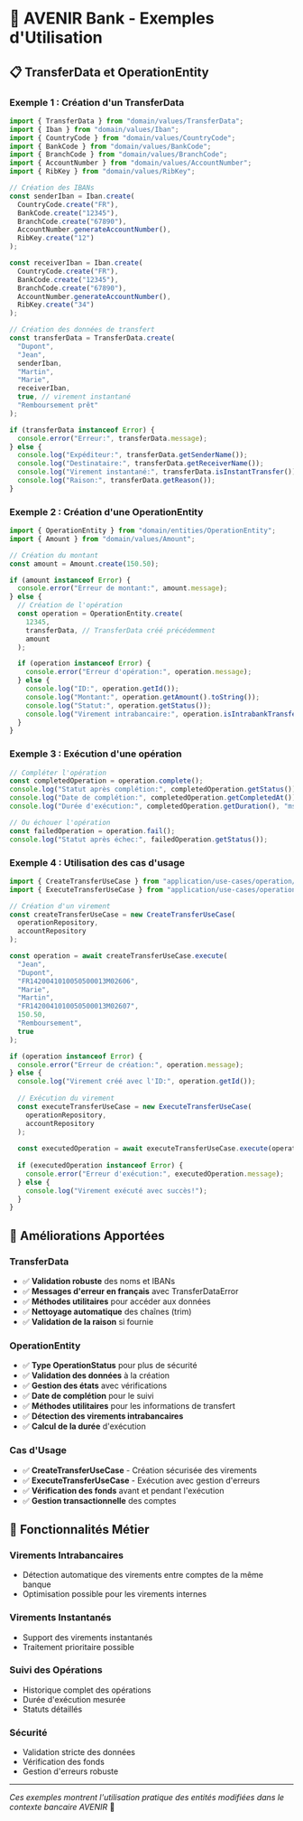 # 🏦 AVENIR Bank - Exemples d'Utilisation

## 📋 TransferData et OperationEntity

### Exemple 1 : Création d'un TransferData

```typescript
import { TransferData } from "domain/values/TransferData";
import { Iban } from "domain/values/Iban";
import { CountryCode } from "domain/values/CountryCode";
import { BankCode } from "domain/values/BankCode";
import { BranchCode } from "domain/values/BranchCode";
import { AccountNumber } from "domain/values/AccountNumber";
import { RibKey } from "domain/values/RibKey";

// Création des IBANs
const senderIban = Iban.create(
  CountryCode.create("FR"),
  BankCode.create("12345"),
  BranchCode.create("67890"),
  AccountNumber.generateAccountNumber(),
  RibKey.create("12")
);

const receiverIban = Iban.create(
  CountryCode.create("FR"),
  BankCode.create("12345"),
  BranchCode.create("67890"),
  AccountNumber.generateAccountNumber(),
  RibKey.create("34")
);

// Création des données de transfert
const transferData = TransferData.create(
  "Dupont",
  "Jean",
  senderIban,
  "Martin",
  "Marie",
  receiverIban,
  true, // virement instantané
  "Remboursement prêt"
);

if (transferData instanceof Error) {
  console.error("Erreur:", transferData.message);
} else {
  console.log("Expéditeur:", transferData.getSenderName());
  console.log("Destinataire:", transferData.getReceiverName());
  console.log("Virement instantané:", transferData.isInstantTransfer());
  console.log("Raison:", transferData.getReason());
}
```

### Exemple 2 : Création d'une OperationEntity

```typescript
import { OperationEntity } from "domain/entities/OperationEntity";
import { Amount } from "domain/values/Amount";

// Création du montant
const amount = Amount.create(150.50);

if (amount instanceof Error) {
  console.error("Erreur de montant:", amount.message);
} else {
  // Création de l'opération
  const operation = OperationEntity.create(
    12345,
    transferData, // TransferData créé précédemment
    amount
  );

  if (operation instanceof Error) {
    console.error("Erreur d'opération:", operation.message);
  } else {
    console.log("ID:", operation.getId());
    console.log("Montant:", operation.getAmount().toString());
    console.log("Statut:", operation.getStatus());
    console.log("Virement intrabancaire:", operation.isIntrabankTransfer());
  }
}
```

### Exemple 3 : Exécution d'une opération

```typescript
// Compléter l'opération
const completedOperation = operation.complete();
console.log("Statut après complétion:", completedOperation.getStatus());
console.log("Date de complétion:", completedOperation.getCompletedAt());
console.log("Durée d'exécution:", completedOperation.getDuration(), "ms");

// Ou échouer l'opération
const failedOperation = operation.fail();
console.log("Statut après échec:", failedOperation.getStatus());
```

### Exemple 4 : Utilisation des cas d'usage

```typescript
import { CreateTransferUseCase } from "application/use-cases/operation/CreateTransferUseCase";
import { ExecuteTransferUseCase } from "application/use-cases/operation/ExecuteTransferUseCase";

// Création d'un virement
const createTransferUseCase = new CreateTransferUseCase(
  operationRepository,
  accountRepository
);

const operation = await createTransferUseCase.execute(
  "Jean",
  "Dupont",
  "FR1420041010050500013M02606",
  "Marie",
  "Martin",
  "FR1420041010050500013M02607",
  150.50,
  "Remboursement",
  true
);

if (operation instanceof Error) {
  console.error("Erreur de création:", operation.message);
} else {
  console.log("Virement créé avec l'ID:", operation.getId());
  
  // Exécution du virement
  const executeTransferUseCase = new ExecuteTransferUseCase(
    operationRepository,
    accountRepository
  );
  
  const executedOperation = await executeTransferUseCase.execute(operation.getId());
  
  if (executedOperation instanceof Error) {
    console.error("Erreur d'exécution:", executedOperation.message);
  } else {
    console.log("Virement exécuté avec succès!");
  }
}
```

## 🔧 Améliorations Apportées

### TransferData
- ✅ **Validation robuste** des noms et IBANs
- ✅ **Messages d'erreur en français** avec TransferDataError
- ✅ **Méthodes utilitaires** pour accéder aux données
- ✅ **Nettoyage automatique** des chaînes (trim)
- ✅ **Validation de la raison** si fournie

### OperationEntity
- ✅ **Type OperationStatus** pour plus de sécurité
- ✅ **Validation des données** à la création
- ✅ **Gestion des états** avec vérifications
- ✅ **Date de complétion** pour le suivi
- ✅ **Méthodes utilitaires** pour les informations de transfert
- ✅ **Détection des virements intrabancaires**
- ✅ **Calcul de la durée** d'exécution

### Cas d'Usage
- ✅ **CreateTransferUseCase** - Création sécurisée des virements
- ✅ **ExecuteTransferUseCase** - Exécution avec gestion d'erreurs
- ✅ **Vérification des fonds** avant et pendant l'exécution
- ✅ **Gestion transactionnelle** des comptes

## 🎯 Fonctionnalités Métier

### Virements Intrabancaires
- Détection automatique des virements entre comptes de la même banque
- Optimisation possible pour les virements internes

### Virements Instantanés
- Support des virements instantanés
- Traitement prioritaire possible

### Suivi des Opérations
- Historique complet des opérations
- Durée d'exécution mesurée
- Statuts détaillés

### Sécurité
- Validation stricte des données
- Vérification des fonds
- Gestion d'erreurs robuste

---

*Ces exemples montrent l'utilisation pratique des entités modifiées dans le contexte bancaire AVENIR* 🏦
